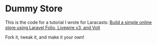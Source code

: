 # Dummy Store

This is the code for a tutorial I wrote for Laracasts: [Build a simple online store using Laravel Folio, Livewire v3, and Volt](https://laracasts.com/blog/build-a-simple-online-store-using-laravel-folio-livewire-v3-and-volt)

Fork it, tweak it, and make it your own!
